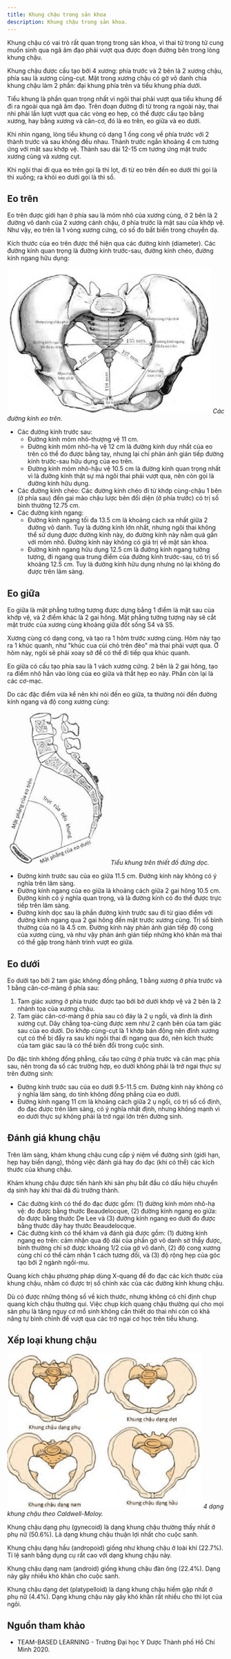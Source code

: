```yaml
---
title: Khung chậu trong sản khoa
description: Khung chậu trong sản khoa.
---
```


Khung chậu có vai trò rất quan trọng trong sản khoa, vì thai từ trong tử cung muốn sinh qua ngã âm đạo phải vượt qua được đoạn đường bên trong lòng khung chậu.

Khung chậu được cấu tạo bởi 4 xương: phía trước và 2 bên là 2 xương chậu, phía sau là xương cùng-cụt. Mặt trong xương chậu có gờ vô danh chia khung chậu làm 2 phần: đại khung phía trên và tiểu khung phía dưới.

Tiểu khung là phần quan trọng nhất vì ngôi thai phải vượt qua tiểu khung để đi ra ngoài qua ngã âm đạo. Trên đoạn đường đi từ trong ra ngoài này, thai nhi phải lần lượt vượt qua các vòng eo hẹp, có thể được cấu tạo bằng xương, hay bằng xương và cân-cơ, đó là eo trên, eo giữa và eo dưới.

Khi nhìn ngang, lòng tiểu khung có dạng 1 ống cong về phía trước với 2 thành trước và sau không đều nhau. Thành trước ngắn khoảng 4 cm tương ứng với măt sau khớp vệ. Thành sau dài 12-15 cm tương ứng mặt trước xương cùng và xương cụt.

Khi ngôi thai đi qua eo trên gọi là thì lọt, đi từ eo trên đến eo dưới thì gọi là thì xuống; ra khỏi eo dưới gọi là thì sổ.

## Eo trên

Eo trên được giới hạn ở phía sau là mỏm nhô của xương cùng, ở 2 bên là 2 đường vô danh của 2 xương cánh chậu, ở phía trước là mặt sau của khớp vệ. Như vậy, eo trên là 1 vòng xương cứng, có số đo bất biến trong chuyển dạ.

Kích thước của eo trên được thể hiện qua các đường kính (diameter). Các đường kính quan trọng là đường kính trước-sau, đường kính chéo, đường kính ngang hữu dụng:

![Các đường kính eo trên](../../../assets/san-khoa/khung-chau-trong-san-khoa/cac-duong-kinh-eo-tren.png)
_Các đường kính eo trên._

- Các đường kính trước sau:
  - Đường kính mỏm nhô-thượng vệ 11 cm.
  - Đường kính mỏm nhô-hạ vệ 12 cm là đường kính duy nhất của eo trên có thể đo được bằng tay, nhưng lại chỉ phản ánh gián tiếp đường kính trước-sau hữu dụng của eo trên.
  - Đường kính mỏm nhô-hậu vệ 10.5 cm là đường kính quan trọng nhất vì là đường kính thật sự mà ngôi thai phải vượt qua, nên còn gọi là đường kính hữu dụng.
- Các đường kính chéo: Các đường kính chéo đi từ khớp cùng-chậu 1 bên (ở phía sau) đến gai mào chậu lược bên đối diện (ở phía trước) có trị số bình thường 12.75 cm.
- Các đường kính ngang:
  - Đường kính ngang tối đa 13.5 cm là khoảng cách xa nhất giữa 2 đường vô danh. Tuy là đường kính lớn nhất, nhưng ngôi thai không thể sử dụng được đường kính này, do đường kính này nằm quá gần với mỏm nhô. Đường kính này không có giá trị về mặt sản khoa.
  - Đường kính ngang hữu dụng 12.5 cm là đường kính ngang tưởng tượng, đi ngang qua trung điểm của đường kính trước-sau, có trị số khoảng 12.5 cm. Tuy là đường kính hữu dụng nhưng nó lại không đo được trên lâm sàng.

## Eo giữa

Eo giữa là mặt phẳng tưởng tượng được dựng bằng 1 điểm là mặt sau của khớp vệ, và 2 điểm khác là 2 gai hông. Mặt phẳng tưởng tượng này sẽ cắt mặt trước của xương cùng khoảng giữa đốt sống S4 và S5.

Xương cùng có dạng cong, và tạo ra 1 hõm trước xương cùng. Hõm này tạo ra 1 khúc quanh, như "khúc cua cùi chỏ trên đèo" mà thai phải vượt qua. Ở hõm này, ngôi sẽ phải xoay sở để có thể đi tiếp qua khúc quanh.

Eo giữa có cấu tạo phía sau là 1 vách xương cứng. 2 bên là 2 gai hông, tạo ra điểm nhô hẳn vào lòng của eo giữa và thắt hẹp eo này. Phần còn lại là các cơ-mạc.

Do các đặc điểm vừa kể nên khi nói đến eo giữa, ta thường nói đến đường kính ngang và độ cong xương cùng:

![Tiểu khung trên thiết đồ đứng dọc](../../../assets/san-khoa/khung-chau-trong-san-khoa/tieu-khung-tren-thiet-do-dung-doc.png)
_Tiểu khung trên thiết đồ đứng dọc._

- Đường kính trước sau của eo giữa 11.5 cm. Đường kính này không có ý nghĩa trên lâm sàng.
- Đường kính ngang của eo giữa là khoảng cách giữa 2 gai hông 10.5 cm. Đường kính có ý nghĩa quan trọng, và là đường
  kính có đo thể được trực tiếp trên lâm sàng.
- Đường kính dọc sau là phần đường kính trước sau đi từ giao điểm với đường kính ngang qua 2 gai hông đến mặt trước xương cùng. Trị số bình thường của nó là 4.5 cm. Đường kính này phản ánh gián tiếp độ cong của xương cùng, và như vậy phản ánh gián tiếp những khó khăn mà thai có thể gặp trong hành trình vượt eo giữa.

## Eo dưới

Eo dưới tạo bởi 2 tam giác không đồng phẳng, 1 bằng xương ở phía trước và 1 bằng cân-cơ-màng ở phía sau:

1. Tam giác xương ở phía trước được tạo bởi bờ dưới khớp vệ và 2 bên là 2 nhánh tọa của xương chậu.
2. Tam giác cân-cơ-màng ở phía sau có đáy là 2 ụ ngồi, và đỉnh là đỉnh xương cụt. Dây chằng tọa-cùng được xem như 2 cạnh bên của tam giác sau của eo dưới. Do khớp cùng-cụt là 1 khớp bán động nên đỉnh xương cụt có thể bị đẩy ra sau khi ngôi thai đi ngang qua đó, nên kích thước của tam giác sau là có thể biến đổi trong cuộc sinh.

Do đặc tính không đồng phẳng, cấu tạo cứng ở phía trước và cân mạc phía sau, nên trong đa số các trường hợp, eo dưới không phải là trở ngại thực sự trên đường sinh:

- Đường kính trước sau của eo dưới 9.5-11.5 cm. Đường kính này không có ý nghĩa lâm sàng, do tính không đồng phẳng của eo dưới.
- Đường kính ngang 11 cm là khoảng cách giữa 2 ụ ngồi, có trị số cố định, đo đạc được trên lâm sàng, có ý nghĩa nhất định, nhưng không mạnh vì eo dưới thực sự không phải là trở ngại lớn trên đường sinh.

## Đánh giá khung chậu

Trên lâm sàng, khám khung chậu cung cấp ý niệm về đường sinh (giới hạn, hẹp hay biến dạng), thông việc đánh giá hay đo đạc (khi có thể) các kích thước của khung chậu.

Khám khung chậu được tiến hành khi sản phụ bắt đầu có dấu hiệu chuyển dạ sinh hay khi thai đã đủ trưởng thành.

- Các đường kính có thể đo đạc được gồm: (1) đường kính mỏm nhô-hạ vệ: đo được bằng thước Beaudelocque, (2) đường kính ngang eo giữa: đo được bằng thước De Lee và (3) đường kính ngang eo dưới đo được bằng thước dây hay thước Beaudelocque.
- Các đường kính có thể khám và đánh giá được gồm: (1) đường kính ngang eo trên: cảm nhận qua độ dài của phần gờ vô danh sờ thấy được, bình thường chỉ sờ được khoảng 1/2 của gờ vô danh, (2) độ cong xương cùng chỉ có thể cảm nhận 1 cách tương đối, và (3) độ rộng hẹp của góc tạo bởi 2 ngành ngồi-mu.

Quang kích chậu phương pháp dùng X-quang để đo đạc các kích thước của khung chậu, nhằm có được trị số chính xác của các đường kính khung chậu.

Dù có được những thông số về kích thước, nhưng không có chỉ định chụp quang kích chậu thường qui. Việc chụp kích quang chậu thường qui cho mọi sản phụ là tăng nguy cơ mổ sinh không cần thiết do thai nhi còn có khả năng tự bình chỉnh để vượt qua các trở ngại cơ học trên tiểu khung.

## Xếp loại khung chậu

![Các dạng khung chậu](../../../assets/san-khoa/khung-chau-trong-san-khoa/cac-dang-khung-chau-theo-caldwell-moloy.png)
_4 dạng khung chậu theo Caldwell-Moloy._

Khung chậu dạng phụ (gynecoid) là dạng khung chậu thường thấy nhất ở phụ nữ (50.6%). Là dạng khung chậu thuận lợi nhất cho cuộc sanh.

Khung chậu dạng hầu (andropoid) giống như khung chậu ở loài khỉ (22.7%). Tỉ lệ sanh bằng dụng cụ rất cao với dạng khung chậu này.

Khung chậu dạng nam (android) giống khung chậu đàn ông (22.4%). Dạng này gây nhiều khó khăn cho cuộc sanh.

Khung chậu dạng dẹt (platypelloid) là dạng khung chậu hiếm gặp nhất ở phụ nữ (4.4%). Dạng khung chậu này gây khó khăn rất nhiều cho thì lọt của ngôi.

## Nguồn tham khảo

- TEAM-BASED LEARNING - Trường Đại học Y Dược Thành phố Hồ Chí Minh 2020.
